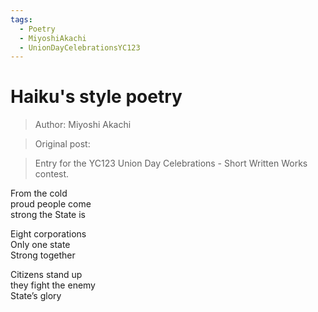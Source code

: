 ```yaml
---
tags:
  - Poetry
  - MiyoshiAkachi
  - UnionDayCelebrationsYC123
---
```


# Haiku's style poetry

> Author: Miyoshi Akachi

> Original post:

> Entry for the YC123 Union Day Celebrations - Short Written Works contest.


From the cold <br> proud people come <br> strong the State is

Eight corporations <br> Only one state <br> Strong together

Citizens stand up <br> they fight the enemy <br> State’s glory
